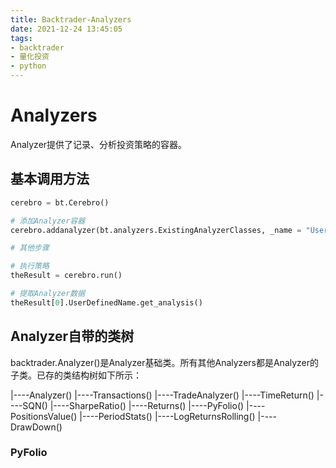 ```yaml
---
title: Backtrader-Analyzers
date: 2021-12-24 13:45:05
tags:
- backtrader
- 量化投资
- python
---
```


# Analyzers 

Analyzer提供了记录、分析投资策略的容器。

## 基本调用方法

```python
cerebro = bt.Cerebro()

# 添加Analyzer容器
cerebro.addanalyzer(bt.analyzers.ExistingAnalyzerClasses, _name = "UserDefinedName")

# 其他步骤

# 执行策略
theResult = cerebro.run()

# 提取Analyzer数据
theResult[0].UserDefinedName.get_analysis()

```

## Analyzer自带的类树
backtrader.Analyzer()是Analyzer基础类。所有其他Analyzers都是Analyzer的子类。已存的类结构树如下所示：

|----Analyzer()
       |----Transactions()
       |----TradeAnalyzer()
       |----TimeReturn()
       |----SQN()
       |----SharpeRatio()
       |----Returns()
       |----PyFolio()
       |----PositionsValue()
       |----PeriodStats()
       |----LogReturnsRolling()
       |----DrawDown()

### PyFolio



